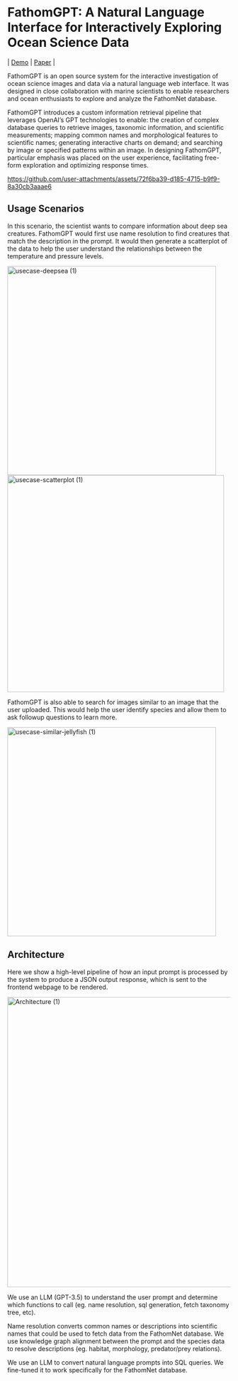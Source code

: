 # FathomGPT: A Natural Language Interface for Interactively Exploring Ocean Science Data

| [Demo](https://chew-z.ecn.purdue.edu/) | [Paper](https://dl.acm.org/doi/10.1145/3654777.3676462) |

FathomGPT is an open source system for the interactive investigation of ocean science images and data via a natural language web interface. It was designed in close collaboration with marine scientists to enable researchers and ocean enthusiasts to explore and analyze the FathomNet database. 

FathomGPT introduces a custom information retrieval pipeline that leverages OpenAI’s GPT technologies to enable: the creation of complex database queries to retrieve images, taxonomic information, and scientific measurements; mapping common names and morphological features to scientific names; generating interactive charts on demand; and searching by image or specified patterns within an image. In designing FathomGPT, particular emphasis was placed on the user experience, facilitating free-form exploration and optimizing response times.

https://github.com/user-attachments/assets/72f6ba39-d185-4715-b9f9-8a30cb3aaae6

## Usage Scenarios

In this scenario, the scientist wants to compare information about deep sea creatures. FathomGPT would first use name resolution to find creatures that match the description in the prompt. It would then generate a scatterplot of the data to help the user understand the relationships between the temperature and pressure levels.

<img width="471" alt="usecase-deepsea (1)" src="https://github.com/user-attachments/assets/5ee714c1-a099-4a6a-bb26-2ec888f882a8">
<img width="489" alt="usecase-scatterplot (1)" src="https://github.com/user-attachments/assets/f6a2d92f-70a4-4aba-8e6f-c253daf15be9">

FathomGPT is also able to search for images similar to an image that the user uploaded. This would help the user identify species and allow them to ask followup questions to learn more.

<img width="471" alt="usecase-similar-jellyfish (1)" src="https://github.com/user-attachments/assets/6f67a5b1-187a-4402-a976-ac07910e52b0">

## Architecture

Here we show a high-level pipeline of how an input prompt is processed by the system to produce a JSON output response, which is sent to the frontend webpage to be rendered.

<img width="654" alt="Architecture (1)" src="https://github.com/user-attachments/assets/488b2d53-4339-4db0-b098-20c4fc2b2e4c">

We use an LLM (GPT-3.5) to understand the user prompt and determine which functions to call (eg. name resolution, sql generation, fetch taxonomy tree, etc). 

Name resolution converts common names or descriptions into scientific names that could be used to fetch data from the FathomNet database. We use knowledge graph alignment between the prompt and the species data to resolve descriptions (eg. habitat, morphology, predator/prey relations).

We use an LLM to convert natural language prompts into SQL queries. We fine-tuned it to work specifically for the FathomNet database.

